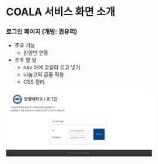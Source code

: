 # COALA 서비스 화면 소개

### 로그인 페이지 (개발: 권유리)

-   주요 기능
    -   한양인 연동
-   추후 할 일
    - nav 바에 코알라 로고 넣기
    - 나눔고딕 글꼴 적용
    - CSS 정리
<p align="center" style="width: 400px">
  <img src="./develop_screenshot/로그인.png">
</p>
